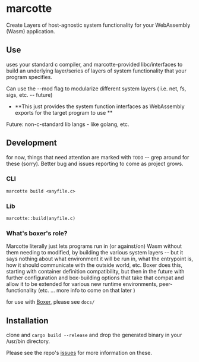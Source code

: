 # marcotte

Create Layers of host-agnostic system functionality for your WebAssembly (Wasm) application.

## Use

uses your standard c compiler, and marcotte-provided libc/interfaces to build an
underlying layer/series of layers of system functionality that your program specifies.

Can use the --mod flag to modularize different system layers ( i.e. net, fs, sigs, etc. -- future)
 - **This just provides the system function interfaces as WebAssembly exports for the
 target program to use **

Future:
non-c-standard lib langs - like golang, etc.

## Development

for now, things that need attention are marked with `TODO` -- grep around for these (sorry).
Better bug and issues reporting to come as project grows.

### CLI

`marcotte build <anyfile.c>`

### Lib

`marcotte::build(anyfile.c)`


### What's boxer's role?

Marcotte literally just lets programs run in (or against/on) Wasm without them needing to
modified, by building the various system layers -- but it says nothing about what
environment it will be run in, what the entrypoint is, how it should communicate
with the outside world, etc. Boxer does this, starting with container definition
compatibility, but then in the future with further configuration and box-building options
that take that compat and allow it to be extended for various new runtime environments,
peer-functionality (etc. ... more info to come on that later )


for use with [Boxer](https://github.com/dphilla/wasmboxer), please see `docs/`

## Installation

clone and `cargo build --release` and drop the generated binary in your /usr/bin directory.

Please see the repo's [issues](https://github.com/dphilla/marcotte-wasm/issues) for more information on these.

